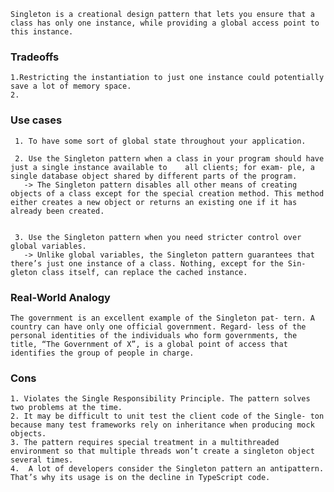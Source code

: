 ```Singleton is a creational design pattern that lets you ensure that a class has only one instance, while providing a global access point to this instance.```


### Tradeoffs
```
1.Restricting the instantiation to just one instance could potentially save a lot of memory space.
2.
```



### Use cases
```
 1. To have some sort of global state throughout your application.

 2. Use the Singleton pattern when a class in your program should have just a single instance available to    all clients; for exam- ple, a single database object shared by different parts of the program.
   -> The Singleton pattern disables all other means of creating objects of a class except for the special creation method. This method either creates a new object or returns an existing one if it has already been created.


 3. Use the Singleton pattern when you need stricter control over global variables.
   -> Unlike global variables, the Singleton pattern guarantees that there’s just one instance of a class. Nothing, except for the Sin- gleton class itself, can replace the cached instance.

```

### Real-World Analogy
```
The government is an excellent example of the Singleton pat- tern. A country can have only one official government. Regard- less of the personal identities of the individuals who form governments, the title, “The Government of X”, is a global point of access that identifies the group of people in charge.

```

### Cons
```
1. Violates the Single Responsibility Principle. The pattern solves two problems at the time.
2. It may be difficult to unit test the client code of the Single- ton because many test frameworks rely on inheritance when producing mock objects. 
3. The pattern requires special treatment in a multithreaded environment so that multiple threads won’t create a singleton object several times.
4.  A lot of developers consider the Singleton pattern an antipattern. That’s why its usage is on the decline in TypeScript code.
```